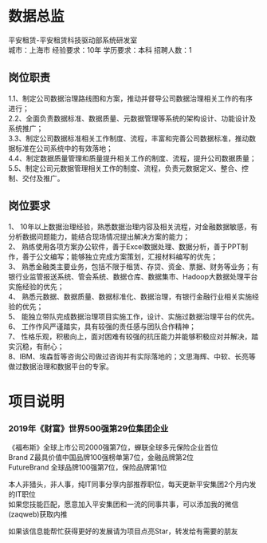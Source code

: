 # 数据总监
平安租赁-平安租赁科技驱动部系统研发室  
城市：上海市 经验要求：10年 学历要求：本科  招聘人数：1

## 岗位职责
1.1、制定公司数据治理路线图和方案，推动并督导公司数据治理相关工作的有序进行；   
2.2、全面负责数据标准、数据质量、元数据管理等系统的架构设计、功能设计及系统推广；   
3.3、制定公司数据标准相关工作制度、流程，丰富和完善公司数据标准，推动数据标准在公司系统中的有效落地；   
4.4、制定数据质量管理和质量提升相关工作的制度、流程，提升公司数据质量；   
5.5、制定公司元数据管理相关工作的制度、流程，负责元数据定义、整合、控制、交付及推广。

## 岗位要求
1、 10年以上数据治理经验，熟悉数据治理内容及相关流程，对金融数据敏感，有分析数据问题能力，能结合现场情况提出解决方案的能力；   
2、 熟练使用各项方案办公软件，善于Excel数据处理、数据分析，善于PPT制作，善于公文编写；能够独立完成方案策划，汇报材料编写的优先；   
3、 熟悉金融类主要业务，包括不限于租赁、存贷、资金、票据、财务等业务；有银行业监管报送系统、管会系统、数据仓库、数据集市、Hadoop大数据处理平台实施经验的优先；   
4、 熟悉元数据、数据质量、数据标准化、数据治理，有银行金融行业相关实施经验的优先；   
5、 能独立带队完成数据治理项目实施工作，设计、实施过数据治理平台的优先。   
6、 工作作风严谨踏实，具有较强的责任感与团队合作精神；   
7、 性格乐观，积极向上，面对困难有较强的抗压能力并能够积极应对并解决，踏实沉稳，有耐心；   
8、IBM、埃森哲等咨询公司做过咨询并有实际落地的；文思海辉、中软、长亮等做过数据治理和数据平台的专家。

# 项目说明

### 2019年《财富》世界500强第29位集团企业
《福布斯》全球上市公司2000强第7位，蝉联全球多元保险企业首位  
Brand Z最具价值中国品牌100强榜单第7位，金融品牌第2位  
FutureBrand 全球品牌100强第7位，保险品牌第1位

本人非猎头，非人事，纯IT同事分享内部推荐职位，每天更新平安集团2个月内发的IT职位  
如果您技能匹配，愿意加入平安集团和一流的同事共事，可以添加我的微信(zaqweb)获取内推 

如果该信息能帮忙获得更好的发展请为项目点亮Star，转发给有需要的朋友




